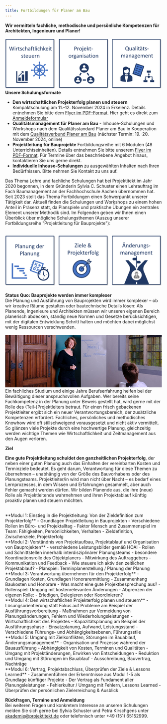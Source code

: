 ```yaml
---
title: Fortbildungen für Planer am Bau
---
```

**Wir vermitteln fachliche, methodische und persönliche Kompetenzen für Architekten, Ingenieure und Planer!**<br> 
<br>
![Themenbeispiele unserer Schulungen](/contents/akademie/schulungsinhalte_beispiele1.png)<br>
**Unsere Schulungsformate**
- **Den wirtschaftlichen Projekterfolg planen und steuern** Kompaktschulung am 11.-12. November 2024 in Erkelenz. Details entnehmen Sie bitte dem [Flyer im PDF-Format](/contents/akademie/Seminar_Wirtschaftlicher_Projekterfolg_2024.pdf). Hier geht es direkt zum [Anmeldeformular](https://forms.office.com/r/Vr285Y6nKu)
- **Qualitätsmanagement für Planer am Bau** - Inhouse-Schulungen und Workshops nach dem Qualitätsstandard Planer am Bau in Kooperation mit dem [Qualitätsverbund Planer am Bau](https://planer-am-bau.de) (nächster Termin: 19.-20. November 2024, online)
- **Projektleitung für Bauprojekte** Fortbildungsreihe mit 6 Modulen (48 Unterrichtseinheiten). Details entnehmen Sie bitte unserem [Flyer im PDF-Format](/contents/akademie/Projektleiter-Schulung_Flyer2024.pdf). Für Termine über das beschriebene Angebot hinaus, kontaktieren Sie uns gerne direkt.
- **Individuelle Inhouse-Schulungen** zu ausgewählten Inhalten nach Ihren Bedürfnissen. Bitte nehmen Sie Kontakt zu uns auf.

Das Thema Lehre und fachliche Schulungen hat bei Projektitekt im Jahr 2020 begonnen, in dem Gründerin Sylvia C. Schuster einen Lehrauftrag im Fach Baumanagement an der Fachhochschule Aachen übernommen hat. Seit 2023 stellt das Thema Fortbildungen einen Schwerpunkt unserer Tätigkeit dar. Aktuell finden die Schulungen und Workshops zu einem hohen Anteil in Präsenz statt, da Planspiele und praktische Übungen ein zentrales Element unserer Methodik sind. Im Folgenden geben wir Ihnen einen Überblick über mögliche Schulungsthemen (Auszug unserer Fortbildungsreihe "Projektleitung für Bauprojekte"): <br> <br>

![Themenbeispiele unserer Schulungen](/contents/akademie/schulungsinhalte_beispiele2.png)<br>

**Status Quo: Bauprojekte werden immer komplexer**<br>
Die Planung und Ausführung von Bauprojekten wird immer komplexer – ob wir kreative Räume gestalten oder bautechnische 
Details lösen: Als Planende, Ingenieure und Architekten müssen wir unseren eigenen Bereich planerisch abdecken, ständig 
neue Normen und Gesetze berücksichtigen, mit der digitalen Entwicklung Schritt halten und möchten dabei möglichst wenig 
Ressourcen verschwenden.<br>
<br>![Moderation S. Schuster](/contents/projektitekt_workshop.jpg)<br>
Ein fachliches Studium und einige Jahre Berufserfahrung helfen bei der Bewältigung dieser anspruchsvollen Aufgaben. Wer 
bereits seine Fachkompetenz in der Planung unter Beweis gestellt hat, wird gerne mit der Rolle des (Teil-)Projektleiters betraut. Für 
einen frisch gebackenen Projektleiter ergibt sich ein neuer Verantwortungsbereich, der zusätzliche Kompetenzen erfordert. 
Fachliches, persönliches und methodisches Knowhow wird oft stillschweigend vorausgesetzt und nicht aktiv vermittelt. So 
glänzen viele Projekte durch eine hochwertige Planung, gleichzeitig werden wichtige Themen wie Wirtschaftlichkeit und 
Zeitmanagement aus den Augen verloren.

**Ziel**

**Eine gute Projektleitung schuldet den ganzheitlichen Projekterfolg**, der neben einer guten Planung auch das Einhalten der vereinbarten Kosten und Terminziele bedeutet. Es geht darum, Verantwortung für diese Themen zu übernehmen – unabhängig von der Größe des Bauvorhabens oder des Planungsteams. Projektleiter/in wird man nicht über Nacht – es bedarf eines Lernprozesses, in dem Wissen und Erfahrungen gesammelt, aber auch Fehler gemacht werden dürfen.
Wir bilden Planende aus, die ihre (neue) Rolle als Projektleitende wahrnehmen und ihren Projektablauf künftig proaktiv planen und steuern möchten.<br>

<br>
**Modul 1: Einstieg in die Projektleitung: Von der Zieldefinition zum Projekterfolg**
- Grundlagen Projektleitung in Bauprojekten
- Verschiedene Rollen im Büro- und Projektalltag
- Faktor Mensch und Zusammenspiel im Team: Fähigkeiten, Persönlichkeiten, Verhalten
- Zieldefinition, Zwischenziele, Projekterfolg

<br>
**Modul 2: Verständnis von Projektaufbau, Projektablauf und Organisation von Bauprojekten**
- verschiedene Leistungsbilder gemäß HOAI
- Rollen und Schnittstellen innerhalb interdisziplinärer Planungsteams
- besondere Koordinationsrolle des Objektplaners
- Mitwirkung des Auftraggebers
- Kommunikation und Feedback
- Wie steuere ich aktiv den zeitlichen Projektablauf?
- Planspiel: Terminplanerstellung / Planung der Planung

<br>
**Modul 3: Verantwortung übernehmen für den Projekterfolg**
- Grundlagen Kosten, Grundlagen Honorarermittlung
- Zusammenhang Baukosten und Honorare
- Was macht eine gute Projektbesprechung aus?
- Rollenspiel: Umgang mit kostenrelevanten Änderungen
- Abgrenzen der eigenen Rolle:
- Erledigen, Delegieren oder Koordinieren?

<br>
**Modul 4: Den wirtschaftlichen Projekterfolg planen und steuern**
- Lösungsorientierung statt Fokus auf Probleme am Beispiel der Ausführungsvorbereitung
- Maßnahmen zur Vermeidung von Planungsänderungen, Fehlern und Wiederholungsleistungen
- Wirtschaftlichkeit des Projektes – Kapazitätsplanung am Beispiel der Ausführungsphase
- Einsatzplanung, Aufwand, Leistungsstand
- Verschiedene Führungs- und Abhängigkeitsebenen, Führungsstile

<br>
**Modul 5: Umgang mit Zielkonflikten, Störungen im Bauablauf, Änderungsmanagement**
- Organisation und Prozesse während der Bauausführung
- Abhängigkeit von Kosten, Terminen und Qualitäten
- Umgang mit Projektänderungen, Erwirken von Entscheidungen 
- Reduktion und Umgang mit Störungen im Bauablauf
- Ausschreibung, Bauvertrag, Nachträge

<br>
**Modul 6: Vertrag, Projektabschluss, Überprüfen der Ziele & Lessons Learned**
- Zusammenführen der Erkenntnisse aus Modul 1-5 als Grundlage künftiger Projekte
- Der Vertrag als Fundament aller Planungsleistungen
- Fehlerkultur / Umgang mit Fehlern, Lessons Learned
- Überprüfen der persönlichen Zielerreichung & Ausblick
<br>

**Rückfragen, Termine und Anmeldung**<br>
Bei weiteren Fragen und konkretem Interesse an unseren Schulungen melden Sie sich gerne bei Sylvia Schuster und Petra Kirschgens unter [akademie@projektitekt.de](mailto:akademie@projektitekt.de) oder telefonisch unter +49 (151) 65152999.

